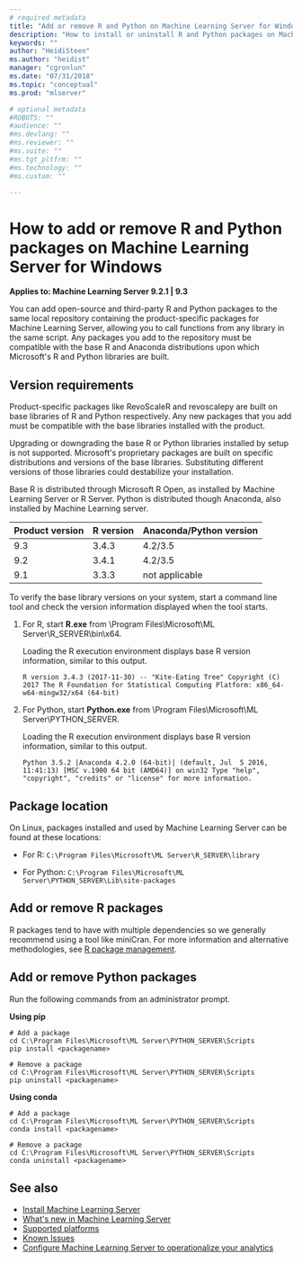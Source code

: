 ```yaml
---
# required metadata
title: "Add or remove R and Python on Machine Learning Server for Windows"
description: "How to install or uninstall R and Python packages on Machine Learning Server for Windows."
keywords: ""
author: "HeidiSteen"
ms.author: "heidist"
manager: "cgronlun"
ms.date: "07/31/2018"
ms.topic: "conceptual"
ms.prod: "mlserver"

# optional metadata
#ROBOTS: ""
#audience: ""
#ms.devlang: ""
#ms.reviewer: ""
#ms.suite: ""
#ms.tgt_pltfrm: ""
#ms.technology: ""
#ms.custom: ""

---
```


# How to add or remove R and Python packages on Machine Learning Server for Windows

**Applies to:  Machine Learning Server 9.2.1 | 9.3**

You can add open-source and third-party R and Python packages to the same local repository containing the product-specific packages for Machine Learning Server, allowing you to call functions from any library in the same script. Any packages you add to the repository must be compatible with the base R and Anaconda distributions upon which Microsoft's R and Python libraries are built.

## Version requirements

Product-specific packages like RevoScaleR and revoscalepy are built on base libraries of R and Python respectively.  Any new packages that you add must be compatible with the base libraries installed with the product. 

Upgrading or downgrading the base R or Python libraries installed by setup is not supported. Microsoft's proprietary packages are built on specific distributions and versions of the base libraries. Substituting different versions of those libraries could destabilize your installation.

Base R is distributed through Microsoft R Open, as installed by Machine Learning Server or R Server. Python is distributed though Anaconda, also installed by Machine Learning server.

| Product version | R version | Anaconda/Python version |
|-----------------|-----------|-------------------------|
| 9.3             | 3.4.3 |  4.2/3.5 |
| 9.2             | 3.4.1 |  4.2/3.5 |
| 9.1             | 3.3.3 |  not applicable |

To verify the base library versions on your system, start a command line tool and check the version information displayed when the tool starts. 

1. For R, start **R.exe** from \Program Files\Microsoft\ML Server\R_SERVER\bin\x64.

   Loading the R execution environment displays base R version information, similar to this output.

   `R version 3.4.3 (2017-11-30) -- "Kite-Eating Tree"
   Copyright (C) 2017 The R Foundation for Statistical Computing
   Platform: x86_64-w64-mingw32/x64 (64-bit)`


2. For Python, start **Python.exe** from \Program Files\Microsoft\ML Server\PYTHON_SERVER.

   Loading the R execution environment displays base R version information, similar to this output.

   `Python 3.5.2 |Anaconda 4.2.0 (64-bit)| (default, Jul  5 2016, 11:41:13) [MSC v.1900 64 bit (AMD64)] on win32
    Type "help", "copyright", "credits" or "license" for more information.`

## Package location

On Linux, packages installed and used by Machine Learning Server can be found at these locations:

+ For R: `C:\Program Files\Microsoft\ML Server\R_SERVER\library`

+ For Python: `C:\Program Files\Microsoft\ML Server\PYTHON_SERVER\Lib\site-packages`


## Add or remove R packages

R packages tend to have with multiple dependencies so we generally recommend using a tool like miniCran. For more information and alternative methodologies, see [R package management](../operationalize/configure-manage-r-packages.md).

## Add or remove Python packages

Run the following commands from an administrator prompt.

**Using pip**

```
# Add a package
cd C:\Program Files\Microsoft\ML Server\PYTHON_SERVER\Scripts
pip install <packagename>

# Remove a package
cd C:\Program Files\Microsoft\ML Server\PYTHON_SERVER\Scripts
pip uninstall <packagename>
```

**Using conda**

```
# Add a package
cd C:\Program Files\Microsoft\ML Server\PYTHON_SERVER\Scripts
conda install <packagename>

# Remove a package
cd C:\Program Files\Microsoft\ML Server\PYTHON_SERVER\Scripts
conda uninstall <packagename>
```


## See also

+ [Install Machine Learning Server](r-server-install.md)
+ [What's new in Machine Learning Server](../whats-new-in-machine-learning-server.md)
+ [Supported platforms](r-server-install-supported-platforms.md)  
+ [Known Issues](../resources-known-issues.md)  
+ [Configure Machine Learning Server to operationalize your analytics](../what-is-operationalization.md)